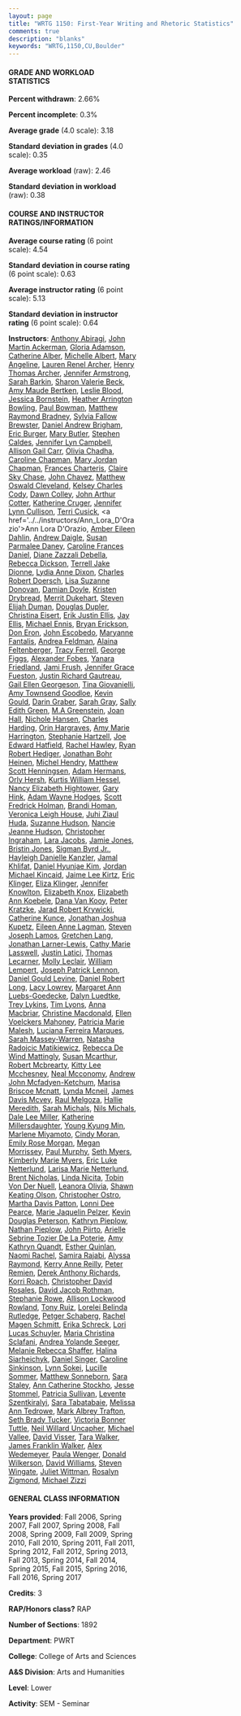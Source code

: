 ```yaml
---
layout: page
title: "WRTG 1150: First-Year Writing and Rhetoric Statistics"
comments: true
description: "blanks"
keywords: "WRTG,1150,CU,Boulder"
---
```

<head>
<script src="https://ajax.googleapis.com/ajax/libs/jquery/2.1.3/jquery.min.js"></script>
<script src="https://dl.dropboxusercontent.com/s/pc42nxpaw1ea4o9/highcharts.js?dl=0"></script>
<!-- <script src="../assets/js/highcharts.js"></script> -->
<style type="text/css">@font-face {
	font-family: "Bebas Neue";
	src: url(https://www.filehosting.org/file/details/544349/BebasNeue Regular.otf) format("opentype");
	}
	h1.Bebas { 
		font-family: "Bebas Neue", Verdana, Tahoma;
	}
</style>
</head>
<body>
	<div id="container" style="float: right; width: 45%; height: 88%; margin-left: 2.5%; margin-right: 2.5%;"></div>
	<script language="JavaScript">
		$(document).ready(function() {
		var chart = {type: 'column'};
		var title = {text: 'Grade Distribution'};
		var xAxis = {categories: ['A','B','C','D','F'],crosshair: true};
		var yAxis = {min: 0,title: {text: 'Percentage'}};
		var tooltip = {headerFormat: '<center><b><span style="font-size:20px">{point.key}</span></b></center>',
		               pointFormat: '<td style="padding:0"><b>{point.y:.1f}%</b></td>',
		               footerFormat: '</table>',shared: true,useHTML: true};
		var plotOptions = {column: {pointPadding: 0.0,borderWidth: 0}};  
		var credits = {enabled: false};var series= [{name: 'Percent',data: [42.97,42.44,9.99,1.89,2.71,]}];
		var json = {};
		json.chart = chart;
		json.title = title;
		json.tooltip = tooltip;
		json.xAxis = xAxis;
		json.yAxis = yAxis;  
		json.series = series;
		json.plotOptions = plotOptions;  
		json.credits = credits;
		$('#container').highcharts(json);
	});
	</script>
</body>
			   
#### GRADE AND WORKLOAD STATISTICS

**Percent withdrawn**: 2.66%

**Percent incomplete**: 0.3%

**Average grade** (4.0 scale): 3.18

**Standard deviation in grades** (4.0 scale): 0.35

**Average workload** (raw): 2.46

**Standard deviation in workload** (raw): 0.38

#### COURSE AND INSTRUCTOR RATINGS/INFORMATION

**Average course rating** (6 point scale): 4.54

**Standard deviation in course rating** (6 point scale): 0.63

**Average instructor rating** (6 point scale): 5.13

**Standard deviation in instructor rating** (6 point scale): 0.64

**Instructors**: <a href='../../instructors/Anthony_Abiragi'>Anthony Abiragi</a>, <a href='../../instructors/John_Martin_Ackerman'>John Martin Ackerman</a>, <a href='../../instructors/Gloria_Adamson'>Gloria Adamson</a>, <a href='../../instructors/Catherine_Alber'>Catherine Alber</a>, <a href='../../instructors/Michelle_Albert'>Michelle Albert</a>, <a href='../../instructors/Mary_Angeline'>Mary Angeline</a>, <a href='../../instructors/Lauren_Renel_Archer'>Lauren Renel Archer</a>, <a href='../../instructors/Henry_Thomas_Archer'>Henry Thomas Archer</a>, <a href='../../instructors/Jennifer_Armstrong'>Jennifer Armstrong</a>, <a href='../../instructors/Sarah_Barkin'>Sarah Barkin</a>, <a href='../../instructors/Sharon_Valerie_Beck'>Sharon Valerie Beck</a>, <a href='../../instructors/Amy_Maude_Bertken'>Amy Maude Bertken</a>, <a href='../../instructors/Leslie_Blood'>Leslie Blood</a>, <a href='../../instructors/Jessica_Bornstein'>Jessica Bornstein</a>, <a href='../../instructors/Heather_Arrington_Bowling'>Heather Arrington Bowling</a>, <a href='../../instructors/Paul_Bowman'>Paul Bowman</a>, <a href='../../instructors/Matthew_Raymond_Bradney'>Matthew Raymond Bradney</a>, <a href='../../instructors/Sylvia_Fallow_Brewster'>Sylvia Fallow Brewster</a>, <a href='../../instructors/Daniel_Andrew_Brigham'>Daniel Andrew Brigham</a>, <a href='../../instructors/Eric_Burger'>Eric Burger</a>, <a href='../../instructors/Mary_Butler'>Mary Butler</a>, <a href='../../instructors/Stephen_Caldes'>Stephen Caldes</a>, <a href='../../instructors/Jennifer_Lyn_Campbell'>Jennifer Lyn Campbell</a>, <a href='../../instructors/Allison_Gail_Carr'>Allison Gail Carr</a>, <a href='../../instructors/Olivia_Chadha'>Olivia Chadha</a>, <a href='../../instructors/Caroline_Chapman'>Caroline Chapman</a>, <a href='../../instructors/Mary_Jordan_Chapman'>Mary Jordan Chapman</a>, <a href='../../instructors/Frances_Charteris'>Frances Charteris</a>, <a href='../../instructors/Claire_Sky_Chase'>Claire Sky Chase</a>, <a href='../../instructors/John_Chavez'>John Chavez</a>, <a href='../../instructors/Matthew_Oswald_Cleveland'>Matthew Oswald Cleveland</a>, <a href='../../instructors/Kelsey_Charles_Cody'>Kelsey Charles Cody</a>, <a href='../../instructors/Dawn_Colley'>Dawn Colley</a>, <a href='../../instructors/John_Arthur_Cotter'>John Arthur Cotter</a>, <a href='../../instructors/Katherine_Cruger'>Katherine Cruger</a>, <a href='../../instructors/Jennifer_Lynn_Cullison'>Jennifer Lynn Cullison</a>, <a href='../../instructors/Terri_Cusick'>Terri Cusick</a>, <a href='../../instructors/Ann_Lora_D'Orazio'>Ann Lora D'Orazio</a>, <a href='../../instructors/Amber_Eileen_Dahlin'>Amber Eileen Dahlin</a>, <a href='../../instructors/Andrew_Daigle'>Andrew Daigle</a>, <a href='../../instructors/Susan_Parmalee_Daney'>Susan Parmalee Daney</a>, <a href='../../instructors/Caroline_Frances_Daniel'>Caroline Frances Daniel</a>, <a href='../../instructors/Diane_Zazzali_Debella'>Diane Zazzali Debella</a>, <a href='../../instructors/Rebecca_Dickson'>Rebecca Dickson</a>, <a href='../../instructors/Terrell_Jake_Dionne'>Terrell Jake Dionne</a>, <a href='../../instructors/Lydia_Anne_Dixon'>Lydia Anne Dixon</a>, <a href='../../instructors/Charles_Robert_Doersch'>Charles Robert Doersch</a>, <a href='../../instructors/Lisa_Suzanne_Donovan'>Lisa Suzanne Donovan</a>, <a href='../../instructors/Damian_Doyle'>Damian Doyle</a>, <a href='../../instructors/Kristen_Drybread'>Kristen Drybread</a>, <a href='../../instructors/Merrit_Dukehart'>Merrit Dukehart</a>, <a href='../../instructors/Steven_Elijah_Duman'>Steven Elijah Duman</a>, <a href='../../instructors/Douglas_Dupler'>Douglas Dupler</a>, <a href='../../instructors/Christina_Eisert'>Christina Eisert</a>, <a href='../../instructors/Erik_Justin_Ellis'>Erik Justin Ellis</a>, <a href='../../instructors/Jay_Ellis'>Jay Ellis</a>, <a href='../../instructors/Michael_Ennis'>Michael Ennis</a>, <a href='../../instructors/Bryan_Erickson'>Bryan Erickson</a>, <a href='../../instructors/Don_Eron'>Don Eron</a>, <a href='../../instructors/John_Escobedo'>John Escobedo</a>, <a href='../../instructors/Maryanne_Fantalis'>Maryanne Fantalis</a>, <a href='../../instructors/Andrea_Feldman'>Andrea Feldman</a>, <a href='../../instructors/Alaina_Feltenberger'>Alaina Feltenberger</a>, <a href='../../instructors/Tracy_Ferrell'>Tracy Ferrell</a>, <a href='../../instructors/George_Figgs'>George Figgs</a>, <a href='../../instructors/Alexander_Fobes'>Alexander Fobes</a>, <a href='../../instructors/Yanara_Friedland'>Yanara Friedland</a>, <a href='../../instructors/Jami_Frush'>Jami Frush</a>, <a href='../../instructors/Jennifer_Grace_Fueston'>Jennifer Grace Fueston</a>, <a href='../../instructors/Justin_Richard_Gautreau'>Justin Richard Gautreau</a>, <a href='../../instructors/Gail_Ellen_Georgeson'>Gail Ellen Georgeson</a>, <a href='../../instructors/Tina_Giovanielli'>Tina Giovanielli</a>, <a href='../../instructors/Amy_Townsend_Goodloe'>Amy Townsend Goodloe</a>, <a href='../../instructors/Kevin_Gould'>Kevin Gould</a>, <a href='../../instructors/Darin_Graber'>Darin Graber</a>, <a href='../../instructors/Sarah_Gray'>Sarah Gray</a>, <a href='../../instructors/Sally_Edith_Green'>Sally Edith Green</a>, <a href='../../instructors/M.A_Greenstein'>M.A Greenstein</a>, <a href='../../instructors/Joan_Hall'>Joan Hall</a>, <a href='../../instructors/Nichole_Hansen'>Nichole Hansen</a>, <a href='../../instructors/Charles_Harding'>Charles Harding</a>, <a href='../../instructors/Orin_Hargraves'>Orin Hargraves</a>, <a href='../../instructors/Amy_Marie_Harrington'>Amy Marie Harrington</a>, <a href='../../instructors/Stephanie_Hartzell'>Stephanie Hartzell</a>, <a href='../../instructors/Joe_Edward_Hatfield'>Joe Edward Hatfield</a>, <a href='../../instructors/Rachel_Hawley'>Rachel Hawley</a>, <a href='../../instructors/Ryan_Robert_Hediger'>Ryan Robert Hediger</a>, <a href='../../instructors/Jonathan_Bohr_Heinen'>Jonathan Bohr Heinen</a>, <a href='../../instructors/Michel_Hendry'>Michel Hendry</a>, <a href='../../instructors/Matthew_Scott_Henningsen'>Matthew Scott Henningsen</a>, <a href='../../instructors/Adam_Hermans'>Adam Hermans</a>, <a href='../../instructors/Orly_Hersh'>Orly Hersh</a>, <a href='../../instructors/Kurtis_William_Hessel'>Kurtis William Hessel</a>, <a href='../../instructors/Nancy_Elizabeth_Hightower'>Nancy Elizabeth Hightower</a>, <a href='../../instructors/Gary_Hink'>Gary Hink</a>, <a href='../../instructors/Adam_Wayne_Hodges'>Adam Wayne Hodges</a>, <a href='../../instructors/Scott_Fredrick_Holman'>Scott Fredrick Holman</a>, <a href='../../instructors/Brandi_Homan'>Brandi Homan</a>, <a href='../../instructors/Veronica_Leigh_House'>Veronica Leigh House</a>, <a href='../../instructors/Juhi_Ziaul_Huda'>Juhi Ziaul Huda</a>, <a href='../../instructors/Suzanne_Hudson'>Suzanne Hudson</a>, <a href='../../instructors/Nancie_Jeanne_Hudson'>Nancie Jeanne Hudson</a>, <a href='../../instructors/Christopher_Ingraham'>Christopher Ingraham</a>, <a href='../../instructors/Lara_Jacobs'>Lara Jacobs</a>, <a href='../../instructors/Jamie_Jones'>Jamie Jones</a>, <a href='../../instructors/Bristin_Jones'>Bristin Jones</a>, <a href='../../instructors/Sigman_Byrd_Jr.'>Sigman Byrd Jr.</a>, <a href='../../instructors/Hayleigh_Danielle_Kanzler'>Hayleigh Danielle Kanzler</a>, <a href='../../instructors/Jamal_Khlifat'>Jamal Khlifat</a>, <a href='../../instructors/Daniel_Hyunjae_Kim'>Daniel Hyunjae Kim</a>, <a href='../../instructors/Jordan_Michael_Kincaid'>Jordan Michael Kincaid</a>, <a href='../../instructors/Jaime_Lee_Kirtz'>Jaime Lee Kirtz</a>, <a href='../../instructors/Eric_Klinger'>Eric Klinger</a>, <a href='../../instructors/Eliza_Klinger'>Eliza Klinger</a>, <a href='../../instructors/Jennifer_Knowlton'>Jennifer Knowlton</a>, <a href='../../instructors/Elizabeth_Knox'>Elizabeth Knox</a>, <a href='../../instructors/Elizabeth_Ann_Koebele'>Elizabeth Ann Koebele</a>, <a href='../../instructors/Dana_Van_Kooy'>Dana Van Kooy</a>, <a href='../../instructors/Peter_Kratzke'>Peter Kratzke</a>, <a href='../../instructors/Jarad_Robert_Krywicki'>Jarad Robert Krywicki</a>, <a href='../../instructors/Catherine_Kunce'>Catherine Kunce</a>, <a href='../../instructors/Jonathan_Joshua_Kupetz'>Jonathan Joshua Kupetz</a>, <a href='../../instructors/Eileen_Anne_Lagman'>Eileen Anne Lagman</a>, <a href='../../instructors/Steven_Joseph_Lamos'>Steven Joseph Lamos</a>, <a href='../../instructors/Gretchen_Lang'>Gretchen Lang</a>, <a href='../../instructors/Jonathan_Larner-Lewis'>Jonathan Larner-Lewis</a>, <a href='../../instructors/Cathy_Marie_Lasswell'>Cathy Marie Lasswell</a>, <a href='../../instructors/Justin_Latici'>Justin Latici</a>, <a href='../../instructors/Thomas_Lecarner'>Thomas Lecarner</a>, <a href='../../instructors/Molly_Leclair'>Molly Leclair</a>, <a href='../../instructors/William_Lempert'>William Lempert</a>, <a href='../../instructors/Joseph_Patrick_Lennon'>Joseph Patrick Lennon</a>, <a href='../../instructors/Daniel_Gould_Levine'>Daniel Gould Levine</a>, <a href='../../instructors/Daniel_Robert_Long'>Daniel Robert Long</a>, <a href='../../instructors/Lacy_Lowrey'>Lacy Lowrey</a>, <a href='../../instructors/Margaret_Ann_Luebs-Goedecke'>Margaret Ann Luebs-Goedecke</a>, <a href='../../instructors/Dalyn_Luedtke'>Dalyn Luedtke</a>, <a href='../../instructors/Trey_Lykins'>Trey Lykins</a>, <a href='../../instructors/Tim_Lyons'>Tim Lyons</a>, <a href='../../instructors/Anna_Macbriar'>Anna Macbriar</a>, <a href='../../instructors/Christine_Macdonald'>Christine Macdonald</a>, <a href='../../instructors/Ellen_Voelckers_Mahoney'>Ellen Voelckers Mahoney</a>, <a href='../../instructors/Patricia_Marie_Malesh'>Patricia Marie Malesh</a>, <a href='../../instructors/Luciana_Ferreira_Marques'>Luciana Ferreira Marques</a>, <a href='../../instructors/Sarah_Massey-Warren'>Sarah Massey-Warren</a>, <a href='../../instructors/Natasha_Radojcic_Matikiewicz'>Natasha Radojcic Matikiewicz</a>, <a href='../../instructors/Rebecca_De_Wind_Mattingly'>Rebecca De Wind Mattingly</a>, <a href='../../instructors/Susan_Mcarthur'>Susan Mcarthur</a>, <a href='../../instructors/Robert_Mcbrearty'>Robert Mcbrearty</a>, <a href='../../instructors/Kitty_Lee_Mcchesney'>Kitty Lee Mcchesney</a>, <a href='../../instructors/Neal_Mcconomy'>Neal Mcconomy</a>, <a href='../../instructors/Andrew_John_Mcfadyen-Ketchum'>Andrew John Mcfadyen-Ketchum</a>, <a href='../../instructors/Marisa_Briscoe_Mcnatt'>Marisa Briscoe Mcnatt</a>, <a href='../../instructors/Lynda_Mcneil'>Lynda Mcneil</a>, <a href='../../instructors/James_Davis_Mcvey'>James Davis Mcvey</a>, <a href='../../instructors/Raul_Melgoza'>Raul Melgoza</a>, <a href='../../instructors/Hallie_Meredith'>Hallie Meredith</a>, <a href='../../instructors/Sarah_Michals'>Sarah Michals</a>, <a href='../../instructors/Nils_Michals'>Nils Michals</a>, <a href='../../instructors/Dale_Lee_Miller'>Dale Lee Miller</a>, <a href='../../instructors/Katherine_Millersdaughter'>Katherine Millersdaughter</a>, <a href='../../instructors/Young_Kyung_Min'>Young Kyung Min</a>, <a href='../../instructors/Marlene_Miyamoto'>Marlene Miyamoto</a>, <a href='../../instructors/Cindy_Moran'>Cindy Moran</a>, <a href='../../instructors/Emily_Rose_Morgan'>Emily Rose Morgan</a>, <a href='../../instructors/Megan_Morrissey'>Megan Morrissey</a>, <a href='../../instructors/Paul_Murphy'>Paul Murphy</a>, <a href='../../instructors/Seth_Myers'>Seth Myers</a>, <a href='../../instructors/Kimberly_Marie_Myers'>Kimberly Marie Myers</a>, <a href='../../instructors/Eric_Luke_Netterlund'>Eric Luke Netterlund</a>, <a href='../../instructors/Larisa_Marie_Netterlund'>Larisa Marie Netterlund</a>, <a href='../../instructors/Brent_Nicholas'>Brent Nicholas</a>, <a href='../../instructors/Linda_Nicita'>Linda Nicita</a>, <a href='../../instructors/Tobin_Von_Der_Nuell'>Tobin Von Der Nuell</a>, <a href='../../instructors/Leanora_Olivia'>Leanora Olivia</a>, <a href='../../instructors/Shawn_Keating_Olson'>Shawn Keating Olson</a>, <a href='../../instructors/Christopher_Ostro'>Christopher Ostro</a>, <a href='../../instructors/Martha_Davis_Patton'>Martha Davis Patton</a>, <a href='../../instructors/Lonni_Dee_Pearce'>Lonni Dee Pearce</a>, <a href='../../instructors/Marie_Jaquelin_Pelzer'>Marie Jaquelin Pelzer</a>, <a href='../../instructors/Kevin_Douglas_Peterson'>Kevin Douglas Peterson</a>, <a href='../../instructors/Kathryn_Pieplow'>Kathryn Pieplow</a>, <a href='../../instructors/Nathan_Pieplow'>Nathan Pieplow</a>, <a href='../../instructors/John_Piirto'>John Piirto</a>, <a href='../../instructors/Arielle_Sebrine_Tozier_De_La_Poterie'>Arielle Sebrine Tozier De La Poterie</a>, <a href='../../instructors/Amy_Kathryn_Quandt'>Amy Kathryn Quandt</a>, <a href='../../instructors/Esther_Quinlan'>Esther Quinlan</a>, <a href='../../instructors/Naomi_Rachel'>Naomi Rachel</a>, <a href='../../instructors/Samira_Rajabi'>Samira Rajabi</a>, <a href='../../instructors/Alyssa_Raymond'>Alyssa Raymond</a>, <a href='../../instructors/Kerry_Anne_Reilly'>Kerry Anne Reilly</a>, <a href='../../instructors/Peter_Remien'>Peter Remien</a>, <a href='../../instructors/Derek_Anthony_Richards'>Derek Anthony Richards</a>, <a href='../../instructors/Korri_Roach'>Korri Roach</a>, <a href='../../instructors/Christopher_David_Rosales'>Christopher David Rosales</a>, <a href='../../instructors/David_Jacob_Rothman'>David Jacob Rothman</a>, <a href='../../instructors/Stephanie_Rowe'>Stephanie Rowe</a>, <a href='../../instructors/Allison_Lockwood_Rowland'>Allison Lockwood Rowland</a>, <a href='../../instructors/Tony_Ruiz'>Tony Ruiz</a>, <a href='../../instructors/Lorelei_Belinda_Rutledge'>Lorelei Belinda Rutledge</a>, <a href='../../instructors/Petger_Schaberg'>Petger Schaberg</a>, <a href='../../instructors/Rachel_Magen_Schmitt'>Rachel Magen Schmitt</a>, <a href='../../instructors/Erika_Schreck'>Erika Schreck</a>, <a href='../../instructors/Lori_Lucas_Schuyler'>Lori Lucas Schuyler</a>, <a href='../../instructors/Maria_Christina_Sclafani'>Maria Christina Sclafani</a>, <a href='../../instructors/Andrea_Yolande_Seeger'>Andrea Yolande Seeger</a>, <a href='../../instructors/Melanie_Rebecca_Shaffer'>Melanie Rebecca Shaffer</a>, <a href='../../instructors/Halina_Siarheichyk'>Halina Siarheichyk</a>, <a href='../../instructors/Daniel_Singer'>Daniel Singer</a>, <a href='../../instructors/Caroline_Sinkinson'>Caroline Sinkinson</a>, <a href='../../instructors/Lynn_Sokei'>Lynn Sokei</a>, <a href='../../instructors/Lucille_Sommer'>Lucille Sommer</a>, <a href='../../instructors/Matthew_Sonneborn'>Matthew Sonneborn</a>, <a href='../../instructors/Sara_Staley'>Sara Staley</a>, <a href='../../instructors/Ann_Catherine_Stockho'>Ann Catherine Stockho</a>, <a href='../../instructors/Jesse_Stommel'>Jesse Stommel</a>, <a href='../../instructors/Patricia_Sullivan'>Patricia Sullivan</a>, <a href='../../instructors/Levente_Szentkiralyi'>Levente Szentkiralyi</a>, <a href='../../instructors/Sara_Tabatabaie'>Sara Tabatabaie</a>, <a href='../../instructors/Melissa_Ann_Tedrowe'>Melissa Ann Tedrowe</a>, <a href='../../instructors/Mark_Albrey_Trafton'>Mark Albrey Trafton</a>, <a href='../../instructors/Seth_Brady_Tucker'>Seth Brady Tucker</a>, <a href='../../instructors/Victoria_Bonner_Tuttle'>Victoria Bonner Tuttle</a>, <a href='../../instructors/Neil_Willard_Uncapher'>Neil Willard Uncapher</a>, <a href='../../instructors/Michael_Vallee'>Michael Vallee</a>, <a href='../../instructors/David_Visser'>David Visser</a>, <a href='../../instructors/Tara_Walker'>Tara Walker</a>, <a href='../../instructors/James_Franklin_Walker'>James Franklin Walker</a>, <a href='../../instructors/Alex_Wedemeyer'>Alex Wedemeyer</a>, <a href='../../instructors/Paula_Wenger'>Paula Wenger</a>, <a href='../../instructors/Donald_Wilkerson'>Donald Wilkerson</a>, <a href='../../instructors/David_Williams'>David Williams</a>, <a href='../../instructors/Steven_Wingate'>Steven Wingate</a>, <a href='../../instructors/Juliet_Wittman'>Juliet Wittman</a>, <a href='../../instructors/Rosalyn_Zigmond'>Rosalyn Zigmond</a>, <a href='../../instructors/Michael_Zizzi'>Michael Zizzi</a>

#### GENERAL CLASS INFORMATION

**Years provided**: Fall 2006, Spring 2007, Fall 2007, Spring 2008, Fall 2008, Spring 2009, Fall 2009, Spring 2010, Fall 2010, Spring 2011, Fall 2011, Spring 2012, Fall 2012, Spring 2013, Fall 2013, Spring 2014, Fall 2014, Spring 2015, Fall 2015, Spring 2016, Fall 2016, Spring 2017

**Credits**: 3

**RAP/Honors class?** RAP

**Number of Sections**: 1892

**Department**: PWRT

**College**: College of Arts and Sciences

**A&S Division**: Arts and Humanities

**Level**: Lower

**Activity**: SEM - Seminar
